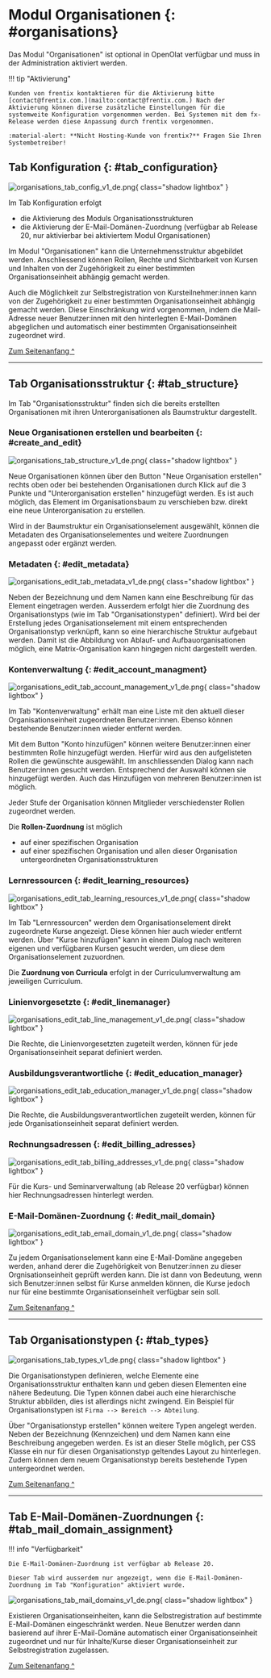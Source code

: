 # Modul Organisationen {: #organisations}


Das Modul "Organisationen" ist optional in OpenOlat verfügbar und muss in der Administration aktiviert werden. 

!!! tip "Aktivierung"
	
	Kunden von frentix kontaktieren für die Aktivierung bitte [contact@frentix.com.](mailto:contact@frentix.com.) Nach der Aktivierung können diverse zusätzliche Einstellungen für die systemweite Konfiguration vorgenommen werden. Bei Systemen mit dem fx-Release werden diese Anpassung durch frentix vorgenommen.  
	
	:material-alert: **Nicht Hosting-Kunde von frentix?** Fragen Sie Ihren Systembetreiber!
	


## Tab Konfiguration {: #tab_configuration}

![organisations_tab_config_v1_de.png](assets/organisations_tab_config_v1_de.png){ class="shadow lightbox" }

Im Tab Konfiguration erfolgt

* die Aktivierung des Moduls Organisationsstrukturen
* die Aktivierung der E-Mail-Domänen-Zuordnung (verfügbar ab Release 20, nur aktivierbar bei aktiviertem Modul Organisationen)

Im Modul "Organisationen" kann die Unternehmensstruktur abgebildet werden. Anschliessend können Rollen, Rechte und Sichtbarkeit von Kursen und Inhalten von der Zugehörigkeit zu einer bestimmten Organisationseinheit abhängig gemacht werden.

Auch die Möglichkeit zur Selbstregistration von Kursteilnehmer:innen kann von der Zugehörigkeit zu einer bestimmten Organisationseinheit abhängig gemacht werden. Diese Einschränkung wird vorgenommen, indem die Mail-Adresse neuer Benutzer:innen mit den hinterlegten E-Mail-Domänen abgeglichen und automatisch einer bestimmten Organisationseinheit zugeordnet wird.


[Zum Seitenanfang ^](#organisations)

---

## Tab Organisationsstruktur {: #tab_structure}

Im Tab "Organisationsstruktur" finden sich die bereits erstellten Organisationen mit ihren Unterorganisationen als Baumstruktur dargestellt.

### Neue Organisationen erstellen und bearbeiten {: #create_and_edit}

![organisations_tab_structure_v1_de.png](assets/organisations_tab_structure_v1_de.png){ class="shadow lightbox" }

Neue Organisationen können über den Button "Neue Organisation erstellen" rechts oben oder bei bestehenden Organisationen durch Klick auf die 3 Punkte und "Unterorganisation erstellen" hinzugefügt werden.  Es ist auch möglich, das Element im Organisationsbaum zu verschieben bzw. direkt eine neue Unterorganisation zu erstellen.

Wird in der Baumstruktur ein Organisationselement ausgewählt, können die Metadaten des Organisationselementes und weitere Zuordnungen angepasst oder ergänzt werden. 


### Metadaten {: #edit_metadata}

![organisations_edit_tab_metadata_v1_de.png](assets/organisations_edit_tab_metadata_v1_de.png){ class="shadow lightbox" }

Neben der Bezeichnung und dem Namen kann eine Beschreibung für das Element eingetragen werden.
Ausserdem erfolgt hier die Zuordnung des Organisationstyps (wie im Tab "Organisationstypen" definiert).
Wird bei der Erstellung jedes Organisationselement mit einem entsprechenden Organisationstyp verknüpft, kann so eine hierarchische Struktur aufgebaut werden. Damit ist die Abbildung von Ablauf- und Aufbauorganisationen möglich, eine Matrix-Organisation kann hingegen nicht dargestellt werden.



### Kontenverwaltung {: #edit_account_managment}

![organisations_edit_tab_account_management_v1_de.png](assets/organisations_edit_tab_account_management_v1_de.png){ class="shadow lightbox" }

Im Tab "Kontenverwaltung" erhält man eine Liste mit den aktuell dieser Organisationseinheit zugeordneten Benutzer:innen. Ebenso können bestehende Benutzer:innen wieder entfernt werden.

Mit dem Button "Konto hinzufügen" können weitere Benutzer:innen einer bestimmten Rolle hinzugefügt werden. Hierfür wird aus den aufgelisteten Rollen die gewünschte ausgewählt. Im anschliessenden Dialog kann nach Benutzer:innen gesucht werden.  Entsprechend der Auswahl können sie hinzugefügt werden. Auch das Hinzufügen von mehreren Benutzer:innen ist möglich.

Jeder Stufe der Organisation können Mitglieder verschiedenster Rollen zugeordnet werden. 

Die **Rollen-Zuordnung** ist möglich

  * auf einer spezifischen Organisation
  * auf einer spezifischen Organisation und allen dieser Organisation untergeordneten Organisationsstrukturen



### Lernressourcen {: #edit_learning_resources}

![organisations_edit_tab_learning_resources_v1_de.png](assets/organisations_edit_tab_learning_resources_v1_de.png){ class="shadow lightbox" }

Im Tab "Lernressourcen" werden dem Organisationselement direkt zugeordnete Kurse angezeigt. Diese können hier auch wieder entfernt werden. Über "Kurse hinzufügen" kann in einem Dialog nach weiteren eigenen und verfügbaren Kursen gesucht werden, um diese dem Organisationselement zuzuordnen.

Die **Zuordnung von Curricula** erfolgt in der Curriculumverwaltung am jeweiligen Curriculum.


### Linienvorgesetzte {: #edit_linemanager}

![organisations_edit_tab_line_management_v1_de.png](assets/organisations_edit_tab_line_management_v1_de.png){ class="shadow lightbox" }

Die Rechte, die Linienvorgesetzten zugeteilt werden, können für jede Organisationseinheit separat definiert werden. 


### Ausbildungsverantwortliche {: #edit_education_manager}

![organisations_edit_tab_education_manager_v1_de.png](assets/organisations_edit_tab_education_manager_v1_de.png){ class="shadow lightbox" }

Die Rechte, die Ausbildungsverantwortlichen zugeteilt werden, können für jede Organisationseinheit separat definiert werden. 


### Rechnungsadressen {: #edit_billing_adresses}

![organisations_edit_tab_billing_addresses_v1_de.png](assets/organisations_edit_tab_billing_addresses_v1_de.png){ class="shadow lightbox" }

Für die Kurs- und Seminarverwaltung (ab Release 20 verfügbar) können hier Rechnungsadressen hinterlegt werden.


### E-Mail-Domänen-Zuordnung {: #edit_mail_domain}

![organisations_edit_tab_email_domain_v1_de.png](assets/organisations_edit_tab_email_domain_v1_de.png){ class="shadow lightbox" }

Zu jedem Organisationselement kann eine E-Mail-Domäne angegeben werden, anhand derer die Zugehörigkeit von Benutzer:innen zu dieser Orgnisationseinheit geprüft werden kann. Die ist dann von Bedeutung, wenn sich Benutzer:innen selbst für Kurse anmelden können, die Kurse jedoch nur für eine bestimmte Organisationseinheit verfügbar sein soll. 

[Zum Seitenanfang ^](#organisations)

---

## Tab Organisationstypen {: #tab_types}

![organisations_tab_types_v1_de.png](assets/organisations_tab_types_v1_de.png){ class="shadow lightbox" }

Die Organisationstypen definieren, welche Elemente eine Organisationsstruktur enthalten kann und geben diesen Elementen eine nähere Bedeutung. Die Typen können dabei auch eine hierarchische Struktur abbilden, dies ist allerdings nicht zwingend. Ein Beispiel für Organisationstypen ist `Firma --> Bereich --> Abteilung`.

Über "Organisationstyp erstellen" können weitere Typen angelegt werden. Neben der Bezeichnung (Kennzeichen) und dem Namen kann eine Beschreibung angegeben werden. Es ist an dieser Stelle möglich, per CSS Klasse ein nur für diesen Organisationstyp geltendes Layout zu hinterlegen. Zudem können dem neuem Organisationstyp bereits bestehende Typen untergeordnet werden.


[Zum Seitenanfang ^](#organisations)

---

## Tab E-Mail-Domänen-Zuordnungen {: #tab_mail_domain_assignment}

!!! info "Verfügbarkeit"

	Die E-Mail-Domänen-Zuordnung ist verfügbar ab Release 20.
	
	Dieser Tab wird ausserdem nur angezeigt, wenn die E-Mail-Domänen-Zuordnung im Tab "Konfiguration" aktiviert wurde.

![organisations_tab_mail_domains_v1_de.png](assets/organisations_tab_mail_domains_v1_de.png){ class="shadow lightbox" }

Existieren Organisationseinheiten, kann die Selbstregistration auf bestimmte E-Mail-Domänen eingeschränkt werden. Neue Benutzer werden dann basierend auf ihrer E-Mail-Domäne automatisch einer Organisationseinheit zugeordnet und nur für Inhalte/Kurse dieser Organisationseinheit zur Selbstregistration zugelassen.

[Zum Seitenanfang ^](#organisations)